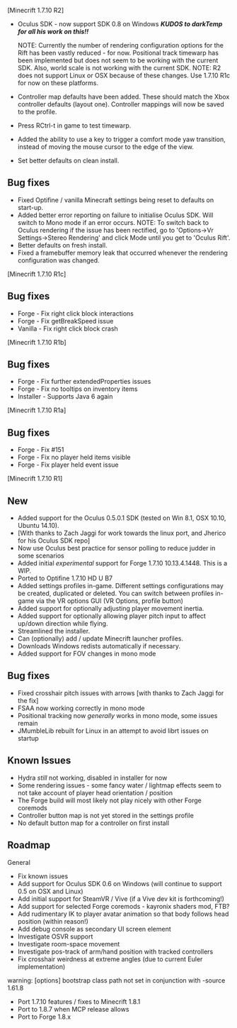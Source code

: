 [Minecrift 1.7.10 R2]

- Oculus SDK - now support SDK 0.8 on Windows ***KUDOS to darkTemp for all his work on this!!***

  NOTE: Currently the number of rendering configuration options for the Rift has been vastly
        reduced - for now. Positional track timewarp has been implemented but does not seem to
	    be working with the current SDK. Also, world scale is not working with the current SDK.
  NOTE: R2 does not support Linux or OSX because of these changes. Use 1.7.10 R1c for now on
        these platforms. 
	
- Controller map defaults have been added. These should match the Xbox controller defaults (layout 
  one). Controller mappings will now be saved to the profile. 
- Press RCtrl-t in game to test timewarp.
- Added the ability to use a key to trigger a comfort mode yaw transition, instead of moving the 
  mouse cursor to the edge of the view.
- Set better defaults on clean install.

Bug fixes
---------

- Fixed Optifine / vanilla Minecraft settings being reset to defaults on start-up.
- Added better error reporting on failure to initialise Oculus SDK. Will switch to Mono mode if an error occurs.
  NOTE: To switch back to Oculus rendering if the issue has been rectified, go to 'Options->Vr Settings->Stereo 
        Rendering' and click Mode until you get to 'Oculus Rift'.
- Better defaults on fresh install.
- Fixed a framebuffer memory leak that occurred whenever the rendering configuration was changed.
        
         
[Minecrift 1.7.10 R1c]
 
Bug fixes
-------------
 
 - Forge - Fix right click block interactions
 - Forge - Fix getBreakSpeed issue
 - Vanilla - Fix right click block crash
 
 [Minecrift 1.7.10 R1b]
 
Bug fixes
-------------
 
- Forge - Fix further extendedProperties issues
- Forge - Fix no tooltips on inventory items
- Installer - Supports Java 6 again

[Minecrift 1.7.10 R1a]

Bug fixes
-------------

- Forge - Fix #151 
- Forge - Fix no player held items visible
- Forge - Fix player held event issue


[Minecrift 1.7.10 R1]

New
------

- Added support for the Oculus 0.5.0.1 SDK (tested on Win 8.1, OSX 10.10, Ubuntu 14.10). 
- [With thanks to Zach Jaggi for work towards the linux port, and Jherico for his Oculus SDK repo]
- Now use Oculus best practice for sensor polling to reduce judder in some scenarios
- Added initial *experimental* support for Forge 1.7.10 10.13.4.1448. This is a WIP.
- Ported to Optifine 1.7.10 HD U B7
- Added settings profiles in-game. Different settings configurations may be created, duplicated or deleted. 
  You can switch between profiles in-game via the VR options GUI (VR Options, profile button)
- Added support for optionally adjusting player movement inertia. 
- Added support for optionally allowing player pitch input to affect up/down direction while flying.
- Streamlined the installer. 
- Can (optionally) add / update Minecrift launcher profiles. 
- Downloads Windows redists automatically if necessary.
- Added support for FOV changes in mono mode


Bug fixes
-------------

- Fixed crosshair pitch issues with arrows [with thanks to Zach Jaggi for the fix]
- FSAA now working correctly in mono mode
- Positional tracking now *generally* works in mono mode, some issues remain
- JMumbleLib rebuilt for Linux in an attempt to avoid librt issues on startup


Known Issues
--------------------

- Hydra *still* not working, disabled in installer for now
- Some rendering issues - some fancy water / lightmap effects seem to not take account of player head 
  orientation / position
- The Forge build will most likely not play nicely with other Forge coremods
- Controller button map is not yet stored in the settings profile
- No default button map for a controller on first install


Roadmap
-------------

General
- Fix known issues
- Add support for Oculus SDK 0.6 on Windows (will continue to support 0.5 on OSX and Linux)
- Add initial support for SteamVR / Vive (if a Vive dev kit is forthcoming!)
- Add support for selected Forge coremods - kayronix shaders mod, FTB?
- Add rudimentary IK to player avatar animation so that body follows head position (within reason!)
- Add debug console as secondary UI screen element
- Investigate OSVR support
- Investigate room-space movement
- Investigate pos-track of arm/hand position with tracked controllers
- Fix crosshair weirdness at extreme angles (due to current Euler implementation)

warning: [options] bootstrap class path not set in conjunction with -source 1.61.8
- Port 1.7.10 features / fixes to Minecrift 1.8.1
- Port to 1.8.7 when MCP release allows
- Port to Forge 1.8.x